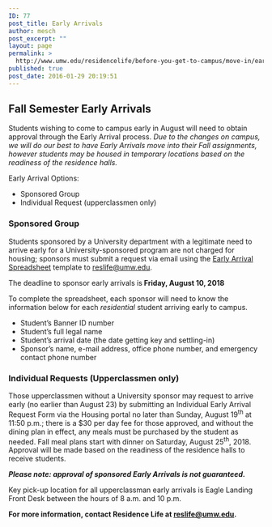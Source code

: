 ```yaml
---
ID: 77
post_title: Early Arrivals
author: mesch
post_excerpt: ""
layout: page
permalink: >
  http://www.umw.edu/residencelife/before-you-get-to-campus/move-in/early-arrivals/
published: true
post_date: 2016-01-29 20:19:51
---
```

<h2>Fall Semester Early Arrivals</h2>
Students wishing to come to campus early in August will need to obtain approval through the Early Arrival process. <em>Due to the changes on campus, we will do our best to have Early Arrivals move into their Fall assignments, however students may be housed in temporary locations based on the readiness of the residence halls.</em>

Early Arrival Options:
<ul>
 	<li>Sponsored Group</li>
 	<li>Individual Request (upperclassmen only)</li>
</ul>
<h3><strong>Sponsored Group</strong></h3>
Students sponsored by a University department with a legitimate need to arrive early for a University-sponsored program are not charged for housing; sponsors must submit a request via email using the <a href="http://www.umw.edu/residencelife/wp-content/uploads/sites/30/2016/01/EarlyArrivalSpreadsheet.xlsx">Early Arrival Spreadsheet</a> template to <a href="mailto:reslife@umw.edu">reslife@umw.edu</a>.

The deadline to sponsor early arrivals is<strong> Friday, August 10, 2018</strong>

To complete the spreadsheet, each sponsor will need to know the information below for each <em>residential</em> student arriving early to campus.
<ul>
 	<li>Student’s Banner ID number</li>
 	<li>Student’s full legal name</li>
 	<li>Student’s arrival date (the date getting key and settling-in)</li>
 	<li>Sponsor’s name, e-mail address, office phone number, and emergency contact phone number</li>
</ul>
<h3>Individual Requests (Upperclassmen only)</h3>
Those upperclassmen without a University sponsor may request to arrive early (no earlier than August 23) by submitting an Individual Early Arrival Request Form via the Housing portal no later than Sunday, August 19<sup>th</sup> at 11:50 p.m.; there is a $30 per day fee for those approved, and without the dining plan in effect, any meals must be purchased by the student as needed. Fall meal plans start with dinner on Saturday, August 25<sup>th</sup>, 2018. Approval will be made based on the readiness of the residence halls to receive students.

<b><i>Please note: approval of sponsored Early Arrivals is not guaranteed.</i></b>

Key pick-up location for all upperclassman early arrivals is Eagle Landing Front Desk between the hours of 8 a.m. and 10 p.m.

<strong>For more information, contact Residence Life at </strong><a href="mailto:reslife@umw.edu"><strong>reslife@umw.edu</strong></a><strong>.</strong>

&nbsp;